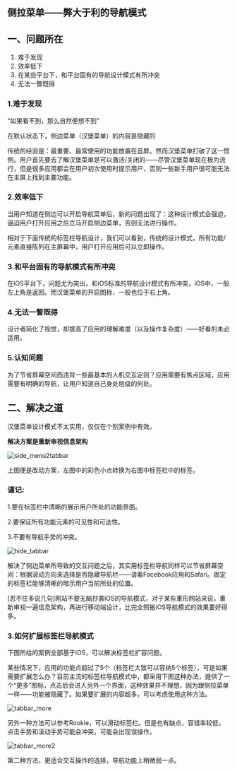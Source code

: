 ## 侧拉菜单——弊大于利的导航模式

## 一、问题所在

1. 难于发现
2. 效率低下
3. 在某些平台下，和平台固有的导航设计模式有所冲突
4. 无法一瞥既得

### 1.难于发现

“如果看不到，那么自然便想不到”

在默认状态下，侧边菜单（汉堡菜单）的内容是隐藏的

传统的经验是：最重要、最常使用的功能放置在首屏。然而汉堡菜单打破了这一惯例。用户首先要去了解汉堡菜单是可以激活/关闭的——尽管汉堡菜单现在极为流行，但是很多应用都会在用户初次使用时提示用户，否则一些新手用户很可能无法在主屏上找到主要功能。

### 2.效率低下

当用户知道在侧边可以开启导航菜单后，新的问题出现了：这种设计模式会强迫，逼迫用户打开应用之后立马开启侧边菜单，否则无法进行操作。



相对于下面传统的标签栏导航设计，我们可以看到，传统的设计模式，所有功能/元素直接陈列在主屏幕中，用户打开应用后可以立即操作。



### 3.和平台固有的导航模式有所冲突

在iOS平台下，问题尤为突出，和iOS标准的导航设计模式有所冲突，iOS中，一般左上角是返回。而汉堡菜单的开启图标，一般也位于右上角。

### 4.无法一瞥既得

设计者简化了视觉，却提高了应用的理解难度（以及操作复杂度）——好看的未必适用。

### 5.认知问题

为了节省屏幕空间而违背一些最基本的人机交互定则？应用需要有焦点区域，应用需要有明确的导航，让用户知道自己身处层级的何处。

## 二、解决之道

汉堡菜单设计模式不太实用，仅仅在个别案例中有效。

**解决方案是重新审视信息架构**

![side_menu2tabbar](md/side_menu2tabbar.png)



上图便是改动方案，左图中的彩色小点转换为右图中标签栏中的标签。

### 谨记:

1.要在标签栏中清晰的展示用户所处的功能界面。

2.要保证所有功能元素的可见性和可达性。

3.不要有导航手势的冲突。

![hide_tabbar](md/hide_tabbar.gif)



解决了侧边菜单所导致的交互问题之后，其实用标签栏导航同样可以节省屏幕空间：根据滚动方向来选择是否隐藏导航栏——请看Facebook应用和Safari。固定的标签栏能够清晰的暗示用户当前所处的位置。

[忍不住多说几句]网站不要无脑抄袭iOS的导航模式，对于某些重形网站来说，重新审视一遍信息架构，再进行移动端设计，比完全照搬iOS导航模式的效果要好得多。



### 3.如何扩展标签栏导航模式

下图所给的案例全部基于iOS，可以解决标签栏扩容问题。

某些情况下，应用的功能点超过了5个（标签栏大致可以容纳5个标签），可是如果需要扩展怎么办？目前主流的标签栏导航模式中，都采用下图这种办法，提供了一个“更多”图标，点击后会进入另外一个界面，这种效果并不理想，因为跟侧拉菜单一样——功能被隐藏了。如果要扩展的内容超多，可以考虑使用这种方法。

![tabbar_more](md/tabbar_more.png)



另外一种方法可以参考Rookie，可以滑动标签栏。但是也有缺点，容错率较低，点击手势和滚动手势可能会冲突，可能会出现误操作。

![tabbar_more2](md/tabbar_more2.gif)



第二种方法，更适合交互操作的选择，导航功能上稍微弱一点。

